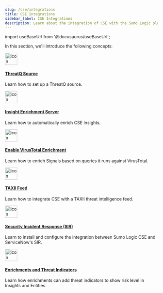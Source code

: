 ```yaml
---
slug: /cse/integrations
title: CSE Integrations
sidebar_label: CSE Integrations
description: Learn about the integration of CSE with the Sumo Logic platform, how to integrate threat intel sources, and leveraging the CSE Insight Enrichment Server.
---
```


import useBaseUrl from '@docusaurus/useBaseUrl';

In this section, we'll introduce the following concepts:

<div className="box-wrapper">
<div className="box smallbox card">
  <div className="container">
  <a href="/docs/cse/integrations/configuring-threatq-source-in-cse"><img src={useBaseUrl('img/icons/integrations.png')} alt="icon" width="40"/><h4>ThreatQ Source</h4></a>
  <p>Learn how to set up a ThreatQ source.</p>
  </div>
</div>
<div className="box smallbox card">
  <div className="container">
  <a href="/docs/cse/integrations/insight-enrichment-server"><img src={useBaseUrl('img/icons/integrations.png')} alt="icon" width="40"/><h4>Insight Enrichment Server</h4></a>
  <p>Learn how to automatically enrich CSE Insights.</p>
  </div>
</div>
<div className="box smallbox card">
  <div className="container">
  <a href="/docs/cse/integrations/enable-virustotal-enrichment"><img src={useBaseUrl('img/icons/integrations.png')} alt="icon" width="40"/><h4>Enable VirusTotal Enrichment</h4></a>
  <p>Learn how to enrich Signals based on queries it runs against VirusTotal.</p>
  </div>
</div>
<div className="box smallbox card">
  <div className="container">
  <a href="/docs/cse/integrations/integrate-cse-with-taxii-feed"><img src={useBaseUrl('img/icons/integrations.png')} alt="icon" width="40"/><h4>TAXII Feed</h4></a>
  <p>Learn how to integrate CSE with a TAXII threat intelligence feed.</p>
  </div>
</div>
<div className="box smallbox card">
  <div className="container">
  <a href="/docs/cse/integrations/security-incident-response-integration"><img src={useBaseUrl('img/icons/integrations.png')} alt="icon" width="40"/><h4>Security Incident Response (SIR)</h4></a>
  <p>Learn to install and configure the integration between Sumo Logic CSE and ServiceNow's SIR.</p>
  </div>
</div>
<div className="box smallbox card">
  <div className="container">
  <a href="/docs/cse/integrations/enrichments-and-indicators"><img src={useBaseUrl('img/icons/integrations.png')} alt="icon" width="40"/><h4>Enrichments and Threat Indicators</h4></a>
  <p>Learn how enrichments can add threat indicators to show risk level in Insights and Entities.</p>
  </div>
</div>
</div>

 
